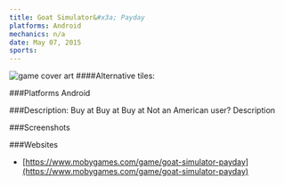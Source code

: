```yaml
---
title: Goat Simulator&#x3a; Payday
platforms: Android
mechanics: n/a
date: May 07, 2015  
sports: 
---
```

![game cover art](https://www.mobygames.com/images/covers/s/485161-goat-simulator-payday-playstation-4-front-cover.jpg "Logo")
####Alternative tiles:

###Platforms
Android

###Description: Buy at 
Buy at 
 Buy at 
Not an American user?
Description

###Screenshots

###Websites
* [https://www.mobygames.com/game/goat-simulator-payday](https://www.mobygames.com/game/goat-simulator-payday)